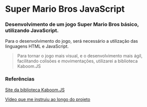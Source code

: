 # Super Mario Bros JavaScript

### Desenvolvimento de um jogo Super Mario Bros básico, utilizando JavaScript.

Para o desenvolvimento do jogo, será necessário a utilização das linguagens HTML e JavaScript.

> Para tornar o jogo mais visual, e o desenvolvimento mais ágil, facilitando colisões e movimentações,
> utilizarei a biblioteca Kaboom.JS

### Referências

[Site da biblioteca Kaboom.JS](https://kaboomjs.com/)

[Vídeo que me instruiu ao longo do projeto](https://www.youtube.com/watch?v=CSGgEb7EBwc)
